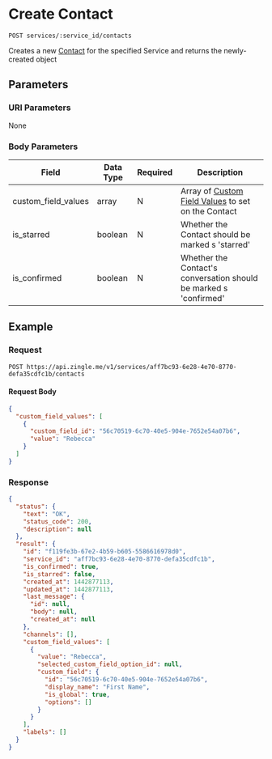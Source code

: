 # Create Contact

    POST services/:service_id/contacts
    
Creates a new [Contact] for the specified Service and returns the newly-created object

## Parameters
### URI Parameters
None
### Body Parameters
Field | Data Type | Required | Description
--- | --- | --- | ---
custom_field_values | array | N | Array of [Custom Field Values] to set on the Contact
is_starred | boolean |  N | Whether the Contact should be marked s 'starred'
is_confirmed | boolean | N | Whether the Contact's conversation should be marked s 'confirmed'

## Example
### Request

    POST https://api.zingle.me/v1/services/aff7bc93-6e28-4e70-8770-defa35cdfc1b/contacts

#### Request Body    
```json
{
  "custom_field_values": [
    {
      "custom_field_id": "56c70519-6c70-40e5-904e-7652e54a07b6",
      "value": "Rebecca"
    }
  ]
}
```

### Response
``` json
{
  "status": {
    "text": "OK",
    "status_code": 200,
    "description": null
  },
  "result": {
    "id": "f119fe3b-67e2-4b59-b605-5586616978d0",
    "service_id": "aff7bc93-6e28-4e70-8770-defa35cdfc1b",
    "is_confirmed": true,
    "is_starred": false,
    "created_at": 1442877113,
    "updated_at": 1442877113,
    "last_message": {
      "id": null,
      "body": null,
      "created_at": null
    },
    "channels": [],
    "custom_field_values": [
      {
        "value": "Rebecca",
        "selected_custom_field_option_id": null,
        "custom_field": {
          "id": "56c70519-6c70-40e5-904e-7652e54a07b6",
          "display_name": "First Name",
          "is_global": true,
          "options": []
        }
      }
    ],
    "labels": []
  }
}
```

[Contact]: README.md
[Custom Field Values]: /custom_field_values/README.md
